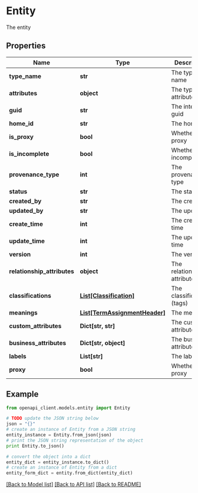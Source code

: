 # Entity

The entity

## Properties
Name | Type | Description | Notes
------------ | ------------- | ------------- | -------------
**type_name** | **str** | The type name | [optional] 
**attributes** | **object** | The type attributes | [optional] 
**guid** | **str** | The internal guid | [optional] 
**home_id** | **str** | The home id | [optional] 
**is_proxy** | **bool** | Whether is a proxy | [optional] 
**is_incomplete** | **bool** | Whether is incomplete | [optional] 
**provenance_type** | **int** | The provenance type | [optional] 
**status** | **str** | The status | [optional] 
**created_by** | **str** | The creator | [optional] 
**updated_by** | **str** | The updater | [optional] 
**create_time** | **int** | The create time | [optional] 
**update_time** | **int** | The update time | [optional] 
**version** | **int** | The version | [optional] 
**relationship_attributes** | **object** | The relationship attributes | [optional] 
**classifications** | [**List[Classification]**](Classification.md) | The classifications (tags) | [optional] 
**meanings** | [**List[TermAssignmentHeader]**](TermAssignmentHeader.md) | The meanings | [optional] 
**custom_attributes** | **Dict[str, str]** | The custom attributes | [optional] 
**business_attributes** | **Dict[str, object]** | The business attributes | [optional] 
**labels** | **List[str]** | The labels | [optional] 
**proxy** | **bool** | Whether is a proxy | [optional] 

## Example

```python
from openapi_client.models.entity import Entity

# TODO update the JSON string below
json = "{}"
# create an instance of Entity from a JSON string
entity_instance = Entity.from_json(json)
# print the JSON string representation of the object
print Entity.to_json()

# convert the object into a dict
entity_dict = entity_instance.to_dict()
# create an instance of Entity from a dict
entity_form_dict = entity.from_dict(entity_dict)
```
[[Back to Model list]](../ccloud/README.md#documentation-for-models) [[Back to API list]](../ccloud/README.md#documentation-for-api-endpoints) [[Back to README]](../ccloud/README.md)



